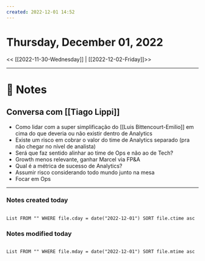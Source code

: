 ```yaml
---
created: 2022-12-01 14:52
---
```


# Thursday, December 01, 2022

<< [[2022-11-30-Wednesday]] | [[2022-12-02-Friday]]>>

---

# 📝 Notes
## Conversa com [[Tiago Lippi]]
- Como lidar com a super simplificação do [[Luis Bittencourt-Emilio]] em cima do que deveria ou não existir dentro de Analytics
- Existe um risco em cobrar o valor do time de Analytics separado (pra não chegar no nível de analista)
- Será que faz sentido alinhar ao time de Ops e não ao de Tech?
- Growth menos relevante, ganhar Marcel via FP&A
- Qual é a métrica de sucesso de Analytics?
- Assumir risco considerando todo mundo junto na mesa
- Focar em Ops

---

### Notes created today

```dataview

List FROM "" WHERE file.cday = date("2022-12-01") SORT file.ctime asc

```

### Notes modified today

```dataview

List FROM "" WHERE file.mday = date("2022-12-01") SORT file.mtime asc

```